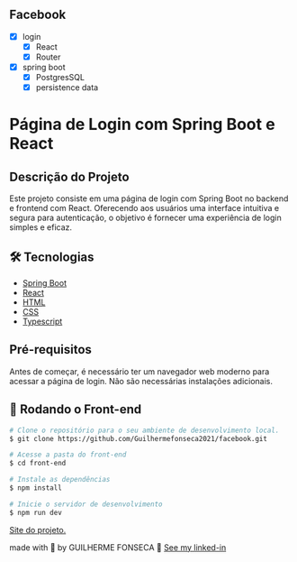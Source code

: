 ## Facebook

- [x] login
  - [x] React
  - [x] Router
- [x] spring boot
  - [x] PostgresSQL
  - [x] persistence data

# Página de Login com Spring Boot e React



## Descrição do Projeto

Este projeto consiste em uma página de login com Spring Boot no backend e frontend com React. Oferecendo aos usuários uma interface intuitiva e segura para autenticação, o objetivo é fornecer uma experiência de login simples e eficaz.

## 🛠️ Tecnologias

- [Spring Boot](https://spring.io/projects/spring-boot)
- [React](https://reactjs.org/)
- [HTML](https://developer.mozilla.org/en-US/docs/Web/HTML)
- [CSS](https://developer.mozilla.org/en-US/docs/Web/CSS)
- [Typescript](https://www.typescriptlang.org/docs/)

## Pré-requisitos

Antes de começar, é necessário ter um navegador web moderno para acessar a página de login. Não são necessárias instalações adicionais.

## 🎲 Rodando o Front-end

```bash
# Clone o repositório para o seu ambiente de desenvolvimento local.
$ git clone https://github.com/Guilhermefonseca2021/facebook.git

# Acesse a pasta do front-end
$ cd front-end

# Instale as dependências
$ npm install

# Inicie o servidor de desenvolvimento
$ npm run dev
```

<a href="">Site do projeto. </a>

made with 💜 by GUILHERME FONSECA 👋 [See my linked-in](https://www.linkedin.com/in/guilherme-fonseca-dos-santos-a49594207/)   

